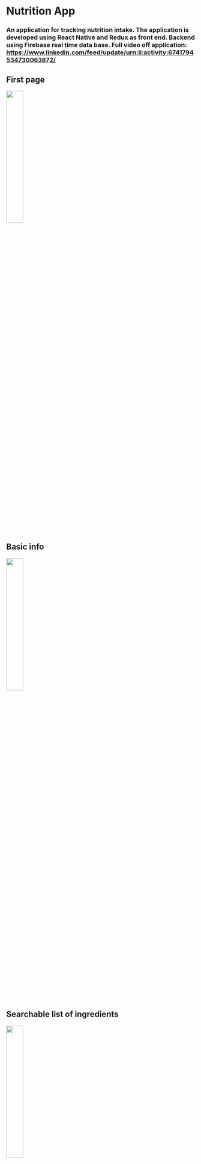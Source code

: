 # Nutrition App

### An application for tracking nutrition intake. The application is developed using React Native and Redux as front end. Backend using Firebase real time data base. Full video off application: https://www.linkedin.com/feed/update/urn:li:activity:6741794534730063872/

## First page
<img src="https://user-images.githubusercontent.com/20997734/103454204-febbb880-4ce1-11eb-9716-9aff0ba21a96.PNG" width="30%" height="30%">

## Basic info
<img src="https://user-images.githubusercontent.com/20997734/103454228-29a60c80-4ce2-11eb-8ce8-3c09c67a8689.gif" width="30%" height="30%">

## Searchable list of ingredients
<img src="https://user-images.githubusercontent.com/20997734/103454246-607c2280-4ce2-11eb-9b1e-7e028b855763.gif" width="30%" height="30%">

## Home page
<img src="https://user-images.githubusercontent.com/20997734/103454272-97eacf00-4ce2-11eb-8122-d9d6f89927dc.gif" width="30%" height="30%">

## Seeing all previous meals
<img src="https://user-images.githubusercontent.com/20997734/103454287-cb2d5e00-4ce2-11eb-9e4e-4ca5ab4d0143.gif" width="30%" height="30%">

###### Data for the ingredients from Matvaretabellen.no
```"Matvaretabellen 2019. Mattilsynet. www.matvaretabellen.no"```

Base URL
```javascript
"https://www.matvaretabellen.no/api"
```
Paths 
```javascript
"/foods", "/data"
```
Query:
```javascript
"?language=no&version=73"
```
